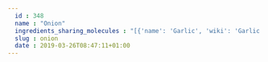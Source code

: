 ```yaml
---
  id : 348
  name : "Onion"
  ingredients_sharing_molecules : "[{'name': 'Garlic', 'wiki': 'Garlic', 'id': 259, 'category': 'Herb', 'common_molecules': [89594, 5280443, 5280598, 12232, 11552, 6054, 7654, 79803, 7284, 527, 638278, 6072, 8468, 26447, 5363388, 62434, 644104, 5280511, 650, 5367719, 13144, 4788, 637775, 61020, 247, 5321950, 8452, 853433, 638011, 1889, 15394, 5280445, 637566, 25310, 240, 33931, 5365811, 16590, 8130, 798, 6569, 441005, 5319765, 6561, 637542, 441484, 16591, 107971, 5284639, 10448, 1068, 338, 7288, 8723, 79828, 75552, 16315, 1110, 6050, 5280804, 6986, 5318042, 11617, 7041, 31260, 2345, 5280863, 66282, 784, 10393, 439341, 7150, 5280343, 1549026, 126, 61926, 7847, 445070, 768, 7848, 323, 1183, 9862, 5281708, 637511, 57357963, 5284503, 802, 180, 72, 61503, 643941, 999, 878, 31245, 439246, 12377, 244, 8768, 5281654, 13367, 98280, 439263, 16592, 454, 12514, 107, 19310, 444539, 18635, 7858, 8857, 5315892, 11509, 6184, 643779, 6251, 439533, 11128, 998]}, {'name': 'Cocoa', 'wiki': 'Theobroma_cacao', 'id': 283, 'category': 'Seed', 'common_molecules': [89594, 5280443, 5280598, 12232, 7847, 6054, 7284, 527, 638278, 1031, 6072, 8468, 637775, 5363388, 1032, 5280511, 650, 5367719, 13144, 1049, 4788, 26447, 61020, 247, 25310, 8452, 853433, 638011, 1889, 15394, 5280445, 637566, 240, 33931, 5365811, 8130, 10883, 798, 6569, 441005, 5319765, 6561, 996, 637542, 441484, 8051, 7002, 107971, 5284639, 10448, 875, 338, 7288, 8723, 11552, 79803, 1110, 6050, 5280804, 6986, 460, 5318042, 3776, 31260, 2345, 5280863, 784, 10393, 439341, 7150, 5280343, 1549026, 126, 12170, 998, 679, 445070, 61209, 768, 7361, 323, 1183, 9862, 5281708, 637511, 5284503, 802, 180, 72, 61503, 643941, 999, 878, 439246, 244, 8768, 7362, 13187, 439263, 454, 107, 19310, 644104, 444539, 18635, 14079, 7858, 7501, 8857, 5315892, 1060, 18522, 11509, 6184, 643779, 14514, 6251, 439533, 11128, 7654]}, {'name': 'Peanut', 'wiki': 'Peanut', 'id': 287, 'category': 'Nut', 'common_molecules': [22383, 89594, 5280443, 5280598, 12232, 5319754, 6054, 7284, 527, 638278, 6072, 8468, 26447, 5363388, 1032, 106441, 5280511, 650, 5367719, 13144, 33166, 1049, 4788, 637775, 61020, 247, 5321950, 8452, 853433, 638011, 1889, 15394, 5280445, 637566, 240, 33931, 5365811, 8130, 798, 6569, 441005, 6561, 996, 637542, 441484, 8051, 7002, 12097, 107971, 5284639, 16592, 338, 7288, 8723, 11552, 79803, 1110, 6050, 5280804, 6986, 460, 5318042, 3776, 31260, 2345, 5280863, 784, 10393, 439341, 7150, 5280343, 445154, 126, 12170, 998, 7847, 445070, 768, 7361, 323, 1183, 9862, 5281708, 637511, 5284503, 802, 180, 72, 61503, 643941, 999, 878, 31245, 439246, 12377, 244, 8768, 7362, 439263, 10448, 454, 1549026, 107, 19310, 644104, 444539, 18635, 14079, 7858, 7501, 8857, 5315892, 18522, 11509, 6184, 643779, 6251, 439533, 11128, 7654]}, {'name': 'Potato', 'wiki': 'Potato', 'id': 373, 'category': 'Vegetable Tuber', 'common_molecules': [89594, 5280443, 5280598, 12232, 6054, 7284, 527, 638278, 6072, 637775, 5363388, 994, 644104, 106441, 5280511, 650, 5367719, 13144, 33166, 1049, 4788, 26447, 61020, 247, 5321950, 8452, 853433, 638011, 1889, 15394, 5280445, 8163, 637566, 25310, 240, 33931, 228583, 5365811, 8130, 798, 6569, 441005, 5319765, 6561, 996, 637542, 441484, 8051, 12097, 107971, 5284639, 16592, 875, 1068, 338, 7288, 8723, 11552, 79803, 1110, 6050, 5280804, 6986, 14514, 5318042, 31260, 2345, 5280863, 784, 10393, 876, 402, 439341, 7150, 5280343, 1549026, 126, 998, 7847, 445070, 768, 7361, 7848, 323, 1183, 9862, 5281708, 637511, 5284503, 802, 180, 72, 61503, 643941, 999, 439246, 244, 8768, 7362, 13187, 439263, 10448, 454, 107, 878, 444539, 18635, 14079, 7858, 8857, 5315892, 18522, 11509, 6184, 643779, 6251, 439533, 11128, 7654]}, {'name': 'Chive', 'wiki': 'Chives', 'id': 343, 'category': 'Vegetable', 'common_molecules': [22383, 61295, 5280443, 5280598, 89594, 12232, 5319754, 11552, 6054, 7654, 7284, 527, 638278, 6072, 26447, 5363388, 62434, 644104, 5280511, 650, 5367719, 13144, 4788, 637775, 61020, 247, 5321950, 8452, 853433, 638011, 1889, 15394, 5280445, 8163, 637566, 240, 33931, 5365811, 16590, 8130, 798, 6569, 5320722, 441005, 5319765, 6561, 637542, 441484, 16591, 107971, 5284639, 10448, 1068, 338, 7288, 8723, 75552, 79803, 1110, 6050, 5280804, 6986, 460, 5318042, 7041, 31260, 2345, 5280863, 784, 10393, 439341, 7150, 5280343, 1549026, 126, 61926, 7847, 15448, 445070, 768, 7848, 323, 1183, 9862, 5281708, 637511, 5284503, 802, 180, 72, 61503, 643941, 999, 439246, 12377, 244, 8768, 5281654, 13367, 439263, 16592, 454, 107, 878, 444539, 12376292, 18635, 11622, 7858, 8857, 5315892, 11509, 6184, 643779, 6251, 439533, 11128, 998]}]"
  slug : onion
  date : 2019-03-26T08:47:11+01:00
---
```



